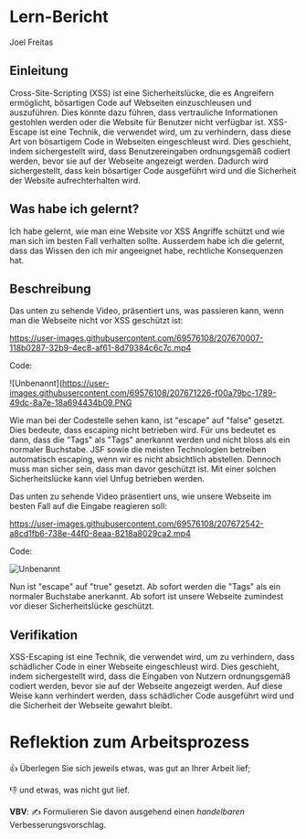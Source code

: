 # Lern-Bericht
Joel Freitas

## Einleitung

Cross-Site-Scripting (XSS) ist eine Sicherheitslücke, die es Angreifern ermöglicht, bösartigen Code auf Webseiten einzuschleusen und auszuführen. Dies könnte dazu führen, dass vertrauliche Informationen gestohlen werden oder die Website für Benutzer nicht verfügbar ist. XSS-Escape ist eine Technik, die verwendet wird, um zu verhindern, dass diese Art von bösartigem Code in Webseiten eingeschleust wird. Dies geschieht, indem sichergestellt wird, dass Benutzereingaben ordnungsgemäß codiert werden, bevor sie auf der Webseite angezeigt werden. Dadurch wird sichergestellt, dass kein bösartiger Code ausgeführt wird und die Sicherheit der Website aufrechterhalten wird.

## Was habe ich gelernt?

Ich habe gelernt, wie man eine Website vor XSS Angriffe schützt und wie man sich im besten Fall verhalten sollte. Ausserdem habe ich die gelernt, dass das Wissen den ich mir angeeignet habe, rechtliche Konsequenzen hat.

## Beschreibung

Das unten zu sehende Video, präsentiert uns, was passieren kann, wenn man die Webseite nicht vor XSS geschützt ist:

https://user-images.githubusercontent.com/69576108/207670007-118b0287-32b9-4ec8-af61-8d79384c6c7c.mp4

Code:

![Unbenannt](https://user-images.githubusercontent.com/69576108/207671226-f00a79bc-1789-49dc-8a7e-18a694434b09.PNG

Wie man bei der Codestelle sehen kann, ist "escape" auf "false" gesetzt. Dies bedeute, dass escaping nicht betrieben wird. Für uns bedeutet es dann, dass die "Tags" als "Tags" anerkannt werden und nicht bloss als ein normaler Buchstabe. JSF sowie die meisten Technologien betreiben automatisch escaping, wenn wir es nicht absichtlich abstellen. Dennoch muss man sicher sein, dass man davor geschützt ist. Mit einer solchen Sicherheitslücke kann viel Unfug betrieben werden.

Das unten zu sehende Video präsentiert uns, wie unsere Webseite im besten Fall auf die Eingabe reagieren soll:

https://user-images.githubusercontent.com/69576108/207672542-a8cd1fb6-738e-44f0-8eaa-8218a8029ca2.mp4

Code:

![Unbenannt](https://user-images.githubusercontent.com/69576108/207672811-c1a0478f-9cb7-42d3-bcf0-55e3064de0b5.PNG)

Nun ist "escape" auf "true" gesetzt. Ab sofort werden die "Tags" als ein normaler Buchstabe anerkannt. Ab sofort ist unsere Webseite zumindest vor dieser Sicherheitslücke geschützt.

## Verifikation

XSS-Escaping ist eine Technik, die verwendet wird, um zu verhindern, dass schädlicher Code in einer Webseite eingeschleust wird. Dies geschieht, indem sichergestellt wird, dass die Eingaben von Nutzern ordnungsgemäß codiert werden, bevor sie auf der Webseite angezeigt werden. Auf diese Weise kann verhindert werden, dass schädlicher Code ausgeführt wird und die Sicherheit der Webseite gewahrt bleibt.

# Reflektion zum Arbeitsprozess

👍 Überlegen Sie sich jeweils etwas, was gut an Ihrer Arbeit lief; 

👎 und etwas, was nicht gut lief.

**VBV**: ✍️ Formulieren Sie davon ausgehend einen *handelbaren* Verbesserungsvorschlag.
